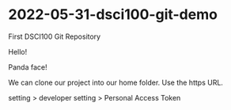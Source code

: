 # 2022-05-31-dsci100-git-demo
First DSCI100 Git Repository

Hello!

Panda face!

We can clone our project into our home folder.
Use the https URL.

setting > developer setting > Personal Access Token